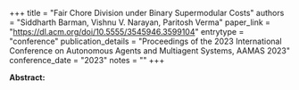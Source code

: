 +++
title = "Fair Chore Division under Binary Supermodular Costs"
authors = "Siddharth Barman, Vishnu V. Narayan, Paritosh Verma"
paper_link = "https://dl.acm.org/doi/10.5555/3545946.3599104"
entrytype = "conference"
publication_details = "Proceedings of the 2023 International Conference on Autonomous Agents and Multiagent Systems,  AAMAS 2023"
conference_date = "2023"
notes = ""
+++

<b>Abstract:</b>
